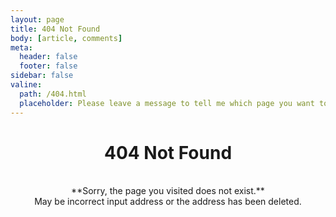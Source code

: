 ```yaml
---
layout: page
title: 404 Not Found
body: [article, comments]
meta:
  header: false
  footer: false
sidebar: false
valine:
  path: /404.html
  placeholder: Please leave a message to tell me which page you want to visit and can't find it.
---
```


# <center>**404 Not Found**</center>

<br>

<center>**Sorry, the page you visited does not exist.**</center>
<center>May be incorrect input address or the address has been deleted.</center>

<br>
<br>
